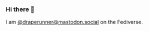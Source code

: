 ### Hi there 👋

I am <a rel="me" href="https://mastodon.social/@draperunner">@draperunner@mastodon.social</a> on the Fediverse.
